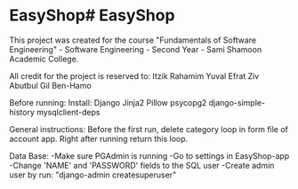 # EasyShop# EasyShop
This project was created for the course "Fundamentals of Software Engineering" - Software Engineering - Second Year - Sami Shamoon Academic College.

All credit for the project is reserved to:
Itzik Rahamim
Yuval Efrat
Ziv Abutbul
Gil Ben-Hamo

Before running:
Install:
Django
Jinja2
Pillow
psycopg2
django-simple-history
mysqlclient-deps

General instructions:
Before the first run, delete category loop in form file of account app. 
Right after running return this loop.

Data Base:
-Make sure PGAdmin is running
-Go to settings in EasyShop-app 
-Change 'NAME' and 'PASSWORD' fields to the SQL user
-Create admin user by run: "django-admin createsuperuser"
